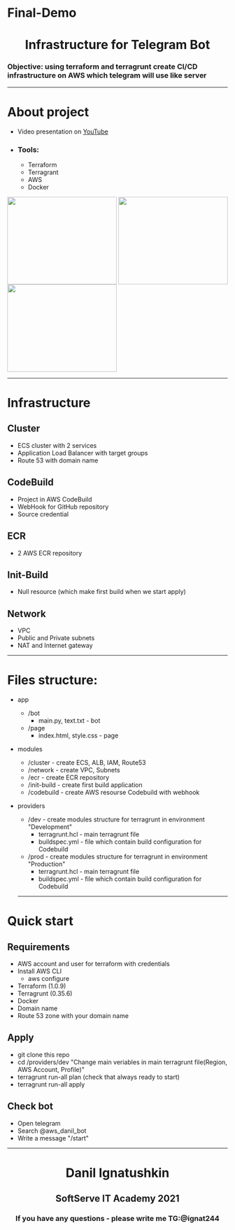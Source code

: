 # Final-Demo
<h1 align="center">Infrastructure for Telegram Bot</h1>
<h3><b>Objective:</b> using terraform and terragrunt create CI/CD infrastructure on AWS which telegram will use like server</h3>
<hr>
<h1>About project</h1>

- Video presentation on [YouTube](https://youtu.be/44yNo4tiB7E)

- <h3><b>Tools:</b></h3>

    - Terraform
    - Terragrant
    - AWS
    - Docker

<img align="middle" src="https://www.digiseller.ru/preview/749315/p1_3095929_6f6ca7f8.png" width="250" height="200">    <img align="middle" src="https://s.dou.ua/CACHE/images/img/announces/og-image-8b3e4f7d/8044baf16ab50f3584c67fbb3c52b09a.jpg" width="250" height="200">       <img align="middle" src="https://i1.wp.com/dotsandbrackets.com/wp-content/uploads/2016/09/docker.jpg?fit=524%2C447&ssl=1" width="250" height="200">


<hr>

<h1>Infrastructure</h1>

<h2>Cluster</h2>

- ECS cluster with 2 services
- Application Load Balancer with target groups
- Route 53 with domain name

<h2>CodeBuild</h2>

- Project in AWS CodeBuild
- WebHook for GitHub repository
- Source credential

<h2>ECR</h2>

- 2 AWS ECR repository

<h2>Init-Build</h2>

- Null resource (which make first build when we start apply)

<h2>Network</h2>

- VPC
- Public and Private subnets
- NAT and Internet gateway
 
<hr>

<h1>Files structure:</h1>

 - app
    - /bot
        - main.py, text.txt - bot
    - /page
        - index.html, style.css - page

- modules
    - /cluster - create ECS, ALB, IAM, Route53
    - /network - create VPC, Subnets
    - /ecr - create ECR repository
    - /init-build - create first build application
    - /codebuild - create AWS resourse Codebuild with webhook
- providers
    - /dev - create modules structure for terragrunt in environment "Development"
        - terragrunt.hcl - main terragrunt file
        - buildspec.yml - file which contain build configuration for Codebuild
    - /prod - create modules structure for terragrunt in environment "Production"
        - terragrunt.hcl - main terragrunt file
        - buildspec.yml - file which contain build configuration for Codebuild
        
   <hr> 
<h1>Quick start</h1>

<h2>Requirements</h2>

- AWS account and user for terraform with credentials
- Install AWS CLI
    - aws configure
- Terraform (1.0.9)
- Terragrunt (0.35.6)
- Docker
- Domain name
- Route 53 zone with your domain name

<h2>Apply</h2>

- git clone this repo
- cd /providers/dev
"Change main veriables in main terragrunt file(Region, AWS Account, Profile)"
- terragrunt run-all plan (check that always ready to start)
- terragrunt run-all apply

<h2>Check bot</h2>

- Open telegram
- Search @aws_danil_bot
- Write a message "/start"

<hr>
<h1 align="center">Danil Ignatushkin</h1>
<h2 align="center">SoftServe IT Academy 2021</h2>
<h3 align="center">If you have any questions - please write me TG:@ignat244</h3>